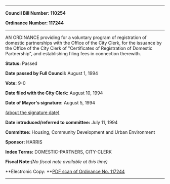 

********

**Council Bill Number: 110254**
   
**Ordinance Number: 117244**
********

 AN ORDINANCE providing for a voluntary program of registration of domestic partnerships with the Office of the City Clerk, for the issuance by the Office of the City Clerk of "Certificates of Registration of Domestic Partnership", and establishing filing fees in connection therewith.

**Status:** Passed
   
**Date passed by Full Council:** August 1, 1994
   
**Vote:** 9-0
   
**Date filed with the City Clerk:** August 10, 1994
   
**Date of Mayor's signature:** August 5, 1994
   
[(about the signature date)](/~public/approvaldate.htm)
   
   
   
**Date introduced/referred to committee:** July 11, 1994
   
**Committee:** Housing, Community Development and Urban Environment
   
**Sponsor:** HARRIS
   
   
**Index Terms:** DOMESTIC-PARTNERS, CITY-CLERK

**Fiscal Note:**_(No fiscal note available at this time)_

**Electronic Copy: **[PDF scan of Ordinance No. 117244](/~archives/Ordinances/Ord_117244.pdf)

********

